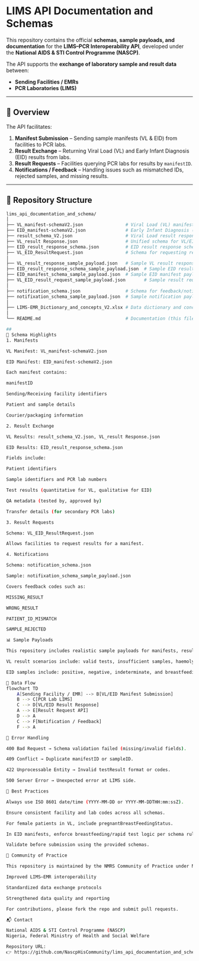 # LIMS API Documentation and Schemas

This repository contains the official **schemas, sample payloads, and documentation** for the **LIMS–PCR Interoperability API**, developed under the **National AIDS & STI Control Programme (NASCP)**.  

The API supports the **exchange of laboratory sample and result data** between:
- **Sending Facilities / EMRs**  
- **PCR Laboratories (LIMS)**  

---

## 📘 Overview

The API facilitates:
1. **Manifest Submission** – Sending sample manifests (VL & EID) from facilities to PCR labs.  
2. **Result Exchange** – Returning Viral Load (VL) and Early Infant Diagnosis (EID) results from labs.  
3. **Result Requests** – Facilities querying PCR labs for results by `manifestID`.  
4. **Notifications / Feedback** – Handling issues such as mismatched IDs, rejected samples, and missing results.  

---

## 📂 Repository Structure

```bash
lims_api_documentation_and_schema/
│
├── VL_manifest-schemaV2.json                # Viral Load (VL) manifest schema
├── EID_manifest-schemaV2.json               # Early Infant Diagnosis (EID) manifest schema
├── result_schema_V2.json                    # Viral Load result response schema
├── VL_result Response.json                  # Unified schema for VL/EID result responses
├── EID_result_response_schema.json          # EID result response schema
├── VL_EID_ResultRequest.json                # Schema for requesting results (VL/EID)
│
├── VL_result_response_sample_payload.json   # Sample VL result response (10 scenarios)
├── EID_result_response_schema_sample_payload.json  # Sample EID result response
├── EID_manifest_schema_sample_payload.json  # Sample EID manifest payload
├── VL_EID_result_request_sample_payload.json       # Sample result request payload
│
├── notification_schema.json                 # Schema for feedback/notification issues
├── notifixation_schema_sample_payload.json  # Sample notification payload
│
├── LIMS-EMR_Dictionary_and_concepts_V2.xlsx # Data dictionary and concept mappings
│
└── README.md                                # Documentation (this file)

##
📑 Schema Highlights
1. Manifests

VL Manifest: VL_manifest-schemaV2.json

EID Manifest: EID_manifest-schemaV2.json

Each manifest contains:

manifestID

Sending/Receiving facility identifiers

Patient and sample details

Courier/packaging information

2. Result Exchange

VL Results: result_schema_V2.json, VL_result Response.json

EID Results: EID_result_response_schema.json

Fields include:

Patient identifiers

Sample identifiers and PCR lab numbers

Test results (quantitative for VL, qualitative for EID)

QA metadata (tested by, approved by)

Transfer details (for secondary PCR labs)

3. Result Requests

Schema: VL_EID_ResultRequest.json

Allows facilities to request results for a manifest.

4. Notifications

Schema: notification_schema.json

Sample: notifixation_schema_sample_payload.json

Covers feedback codes such as:

MISSING_RESULT

WRONG_RESULT

PATIENT_ID_MISMATCH

SAMPLE_REJECTED

📊 Sample Payloads

This repository includes realistic sample payloads for manifests, results, result requests, and notifications, to guide implementers.

VL result scenarios include: valid tests, insufficient samples, haemolysis, leakage, and transfers.

EID samples include: positive, negative, indeterminate, and breastfeeding condition logic.

🔄 Data Flow
flowchart TD
    A[Sending Facility / EMR] --> B[VL/EID Manifest Submission]
    B --> C[PCR Lab LIMS]
    C --> D[VL/EID Result Response]
    A --> E[Result Request API]
    D --> A
    C --> F[Notification / Feedback]
    F --> A

🚦 Error Handling

400 Bad Request → Schema validation failed (missing/invalid fields).

409 Conflict → Duplicate manifestID or sampleID.

422 Unprocessable Entity → Invalid testResult format or codes.

500 Server Error → Unexpected error at LIMS side.

📌 Best Practices

Always use ISO 8601 date/time (YYYY-MM-DD or YYYY-MM-DDTHH:mm:ssZ).

Ensure consistent facility and lab codes across all schemas.

For female patients in VL, include pregnantBreastFeedingStatus.

In EID manifests, enforce breastfeeding/rapid test logic per schema rules.

Validate before submission using the provided schemas.

🤝 Community of Practice

This repository is maintained by the NMRS Community of Practice under NASCP to support:

Improved LIMS–EMR interoperability

Standardized data exchange protocols

Strengthened data quality and reporting

For contributions, please fork the repo and submit pull requests.

📬 Contact

National AIDS & STI Control Programme (NASCP)
Nigeria, Federal Ministry of Health and Social Welfare

Repository URL:
👉 https://github.com/NascpHisCommunity/lims_api_documentation_and_schema
